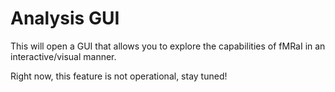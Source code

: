 # Analysis GUI

This will open a GUI that allows you to explore the capabilities of fMRaI in an interactive/visual manner.

Right now, this feature is not operational, stay tuned!